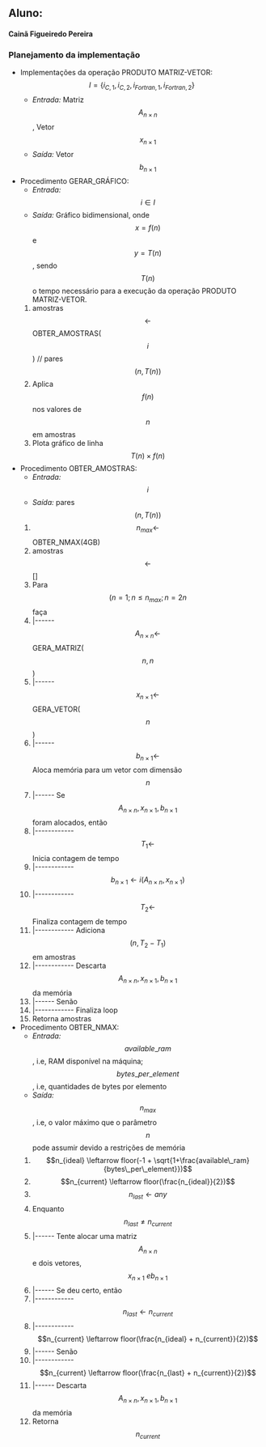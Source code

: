 ## Aluno: 
#### Cainã Figueiredo Pereira

### Planejamento da implementação

- Implementações da operação PRODUTO MATRIZ-VETOR: $$I = \{i_{C,1}, i_{C,2}, i_{Fortran,1}, i_{Fortran,2}\}$$
    - *Entrada:* Matriz $$A_{n \times n}$$, Vetor $$x_{n \times 1}$$
    - *Saída:* Vetor $$b_{n \times 1}$$
- Procedimento GERAR_GRÁFICO:
    - *Entrada:* $$i \in{I}$$
    - *Saída:* Gráfico bidimensional, onde $$x = f(n)$$ e $$y = T(n)$$, sendo $$T(n)$$ o tempo necessário para a execução da operação PRODUTO MATRIZ-VETOR.
    1. amostras $$\leftarrow$$ OBTER_AMOSTRAS($$i$$) // pares $$(n, T(n))$$
    2. Aplica $$f(n)$$ nos valores de $$n$$ em amostras
    2. Plota gráfico de linha $$T(n) \times f(n)$$
- Procedimento OBTER_AMOSTRAS:
    - *Entrada:* $$i$$
    - *Saída:* pares $$(n, T(n))$$
    1. $$n_{max} \leftarrow$$ OBTER_NMAX(4GB) 
    2. amostras $$\leftarrow$$ []
    2. Para $$(n = 1; n \leq n_{max}; n = 2n$$ faça
    3. |------ $$A_{n \times n} \leftarrow$$ GERA_MATRIZ($$n,n$$)
    4. |------ $$x_{n \times 1} \leftarrow$$ GERA_VETOR($$n$$)
    5. |------ $$b_{n \times 1} \leftarrow$$ Aloca memória para um vetor com dimensão $$n$$
    6. |------ Se $$A_{n \times n}, x_{n \times 1}, b_{n \times 1}$$ foram alocados, então
    5. |------------ $$T_{1} \leftarrow$$ Inicia contagem de tempo
    5. |------------ $$b_{n \times 1} \leftarrow i(A_{n \times n}, x_{n \times 1})$$ 
    6. |------------ $$T_{2} \leftarrow$$ Finaliza contagem de tempo
    7. |------------ Adiciona $$(n, T_{2} - T_{1})$$ em amostras
    8. |------------ Descarta $$A_{n \times n}, x_{n \times 1}, b_{n \times 1}$$ da memória
    9. |------ Senão
    10. |------------ Finaliza loop
    11. Retorna amostras
- Procedimento OBTER_NMAX:
    - *Entrada:* $$available\_ram$$, i.e,  RAM disponível na máquina; $$bytes\_per\_element$$, i.e, quantidades de bytes por elemento
    - *Saída:* $$n_{max}$$, i.e, o valor máximo que o parâmetro $$n$$ pode assumir devido a restrições de memória
    1. $$n_{ideal} \leftarrow floor(-1 + \sqrt{1+\frac{available\_ram}{bytes\_per\_element}})$$ 
    2. $$n_{current} \leftarrow floor(\frac{n_{ideal}}{2})$$
    2. $$n_{last} \leftarrow any$$ 
    3. Enquanto $$n_{last} \ne n_{current}$$
    2. |------ Tente alocar uma matriz $$A_{n \times n}$$ e dois vetores, $$x_{n \times 1}\ e b_{n \times 1}$$
    3. |------ Se deu certo, então
    4. |------------ $$n_{last} \leftarrow n_{current}$$
    5. |------------ $$n_{current} \leftarrow floor(\frac{n_{ideal} + n_{current}}{2})$$
    6. |------ Senão
    7. |------------ $$n_{current} \leftarrow floor(\frac{n_{last} + n_{current}}{2})$$
    8. |------ Descarta $$A_{n \times n}, x_{n \times 1}, b_{n \times 1}$$ da memória
    9. Retorna $$n_{current}$$
